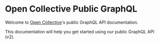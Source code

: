 # Open Collective Public GraphQL

Welcome to [Open Collective](https://opencollective.com)'s public GraphQL API documentation. 

This documentation will help you get started using our public GraphQL API (v2).
